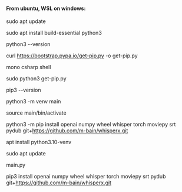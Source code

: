 #### From ubuntu, WSL on windows:

sudo apt update

sudo apt install build-essential python3

python3 --version

curl https://bootstrap.pypa.io/get-pip.py -o get-pip.py

mono csharp shell

sudo python3 get-pip.py

pip3 --version

python3 -m venv main
    
source main/bin/activate
    
python3 -m pip install openai numpy wheel whisper torch moviepy srt pydub  git+https://github.com/m-bain/whisperx.git

apt install python3.10-venv

sudo apt update

main.py

pip3 install openai numpy wheel whisper torch moviepy srt pydub  git+https://github.com/m-bain/whisperx.git

